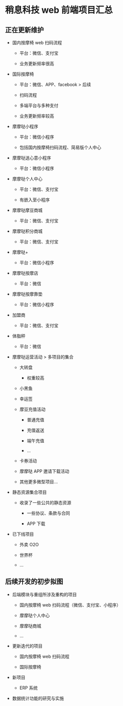 # 稍息科技 web 前端项目汇总


## 正在更新维护

+ 国内按摩椅 web 扫码流程

  - 平台：微信、支付宝

  - 业务更新频率很高

+ 国际按摩椅

  - 平台：微信、APP、facebook > 后续

  - 扫码流程

  - 多端平台与多种支付

  - 业务更新频率较高  

+ 摩摩哒小程序

  - 平台：微信小程序

  - 包括国内按摩椅扫码流程、简易版个人中心

+ 摩摩哒送心意小程序

  - 平台：微信小程序

+ 摩摩哒个人中心

  - 平台：微信、支付宝

  - 有嵌入至小程序

+ 摩摩哒摩豆商城

  - 平台：微信、支付宝

+ 摩摩哒积分商城

  - 平台：微信、支付宝

+ 摩摩哒+

  - 平台：微信小程序

+ 摩摩哒按摩店

  - 平台：微信

+ 摩摩哒按摩靠垫

  - 平台：微信小程序

+ 加盟商

  - 平台：微信、支付宝

+ 体脂秤

  - 平台：微信  

+ 摩摩哒运营活动 > 多项目的集合

  - 大转盘

    * 权重较高

  - 小黑鱼

  - 幸运签

  - 摩豆充值活动

    * 普通充值

    * 充值返送

    * 端午充值

    * ...

  - 卡券活动

  - 摩摩哒 APP 邀请下载活动

  - 其他更多微型项目...

+ 静态资源集合项目

  - 收录了一些公共的静态资源

    * 一些协议、条款与合同

    * APP 下载

+ 已下线项目

  - 外卖 O2O

  - 世界杯

  - ...


## 后续开发的初步拟图

  + 后端模块与重组所涉及重构的项目

    - 国内按摩椅 web 扫码流程（微信、支付宝、小程序）

    - 摩摩哒个人中心

    - 摩摩哒商城

    - ...

  + 更新迭代的项目

    - 国内按摩椅 web 扫码流程

    - 国际按摩椅

  + 新项目

    - ERP 系统

  + 数据统计功能的研究与实施  
